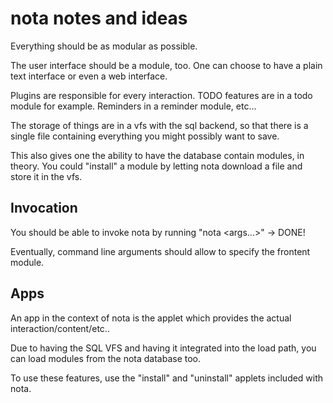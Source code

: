 # nota notes and ideas

Everything should be as modular as possible.

The user interface should be a module, too. One can choose to have a plain text interface or even a web interface.

Plugins are responsible for every interaction. TODO features are in a todo module for example. Reminders in a reminder module, etc...

The storage of things are in a vfs with the sql backend, so that there is a single file containing everything you might possibly want to save.

This also gives one the ability to have the database contain modules, in theory. You could "install" a module by letting nota download a file and store it in the vfs.

## Invocation

You should be able to invoke nota by running "nota <module> <args...>" -> DONE!

Eventually, command line arguments should allow to specify the frontent module.

## Apps

An app in the context of nota is the applet which provides the actual interaction/content/etc..

Due to having the SQL VFS and having it integrated into the load path, you can load modules from the nota database too.

To use these features, use the "install" and "uninstall" applets included with nota.
